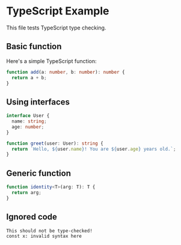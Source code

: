 # TypeScript Example

This file tests TypeScript type checking.

## Basic function

Here's a simple TypeScript function:

```typescript
function add(a: number, b: number): number {
  return a + b;
}
```

## Using interfaces

```typescript
interface User {
  name: string;
  age: number;
}

function greet(user: User): string {
  return `Hello, ${user.name}! You are ${user.age} years old.`;
}
```

## Generic function

```ts
function identity<T>(arg: T): T {
  return arg;
}
```

## Ignored code

```typescript,ignore
This should not be type-checked!
const x: invalid syntax here
```
